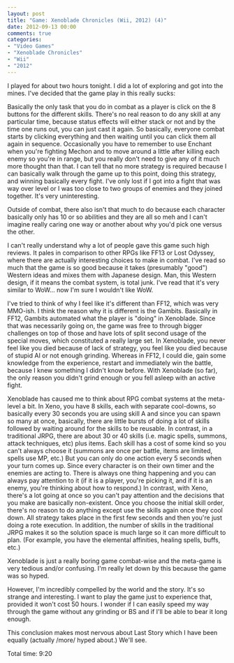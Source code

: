 ```yaml
---
layout: post
title: "Game: Xenoblade Chronicles (Wii, 2012) (4)"
date: 2012-09-13 00:00
comments: true
categories:
- "Video Games"
- "Xenoblade Chronicles"
- "Wii"
- "2012"
---
```


I played for about two hours tonight. I did a lot of exploring and
got into the mines. I've decided that the game play in this really
sucks:

Basically the only task that you do in combat as a player is
click on the 8 buttons for the different skills. There's no real
reason to do any skill at any particular time, because status
effects will either stack or not and by the time one runs out,
you can just cast it again. So basically, everyone combat starts
by clicking everything and then waiting until you can click them
all again in sequence. Occasionally you have to remember to use
Enchant when you're fighting Mechon and to move around a little
after killing each enemy so you're in range, but you really don't
need to give any of it much more thought than that. I can tell
that no more strategy is required because I can basically walk
through the game up to this point, doing this strategy, and
winning basically every fight. I've only lost if I got into a
fight that was way over level or I was too close to two groups of
enemies and they joined together. It's very uninteresting.

Outside of combat, there also isn't that much to do because each
character basically only has 10 or so abilities and they are all
so meh and I can't imagine really caring one way or another about
why you'd pick one versus the other.

I can't really understand why a lot of people gave this game such
high reviews. It pales in comparison to other RPGs like FF13 or
Lost Odyssey, where there are actually interesting choices to
make in combat. I've read so much that the game is so good
because it takes (presumably "good") Western ideas and mixes them
with Japanese design. Man, this Western design, if it means the
combat system, is total junk. I've read that it's very similar to
WoW... now I'm sure I wouldn't like WoW.

I've tried to think of why I feel like it's different than FF12,
which was very MMO-ish. I think the reason why it is different is
the Gambits. Basically in FF12, Gambits automated what the player
is "doing" in Xenoblade. Since that was necessarily going on, the
game was free to through bigger challenges on top of those and
have lots of split second usage of the special moves, which
constituted a really large set. In Xenoblade, you never feel like
you died because of lack of strategy, you feel like you died
because of stupid AI or not enough grinding. Whereas in FF12, I
could die, gain some knowledge from the experience, restart and
immediately win the battle, because I knew something I didn't
know before. With Xenoblade (so far), the only reason you didn't
grind enough or you fell asleep with an active fight.

Xenoblade has caused me to think about RPG combat systems at the
meta-level a bit. In Xeno, you have 8 skills, each with separate
cool-downs, so basically every 30 seconds you are using skill A
and since you can spawn so many at once, basically, there are
little bursts of doing a lot of skills followed by waiting around
for the skills to be reusable. In contrast, in a traditional
JRPG, there are about 30 or 40 skills (i.e. magic spells,
summons, attack techniques, etc) plus items. Each skill has a
cost of some kind so you can't always choose it (summons are once
per battle, items are limited, spells use MP, etc.) But you can
only do one action every 5 seconds when your turn comes up. Since
every character is on their own timer and the enemies are acting
to. There is always one thing happening and you can always pay
attention to it (if it is a player, you're picking it, and if it
is an enemy, you're thinking about how to respond.) In contrast,
with Xeno, there's a lot going at once so you can't pay attention
and the decisions that you make are basically non-existent. Once
you choose the initial skill order, there's no reason to do
anything except use the skills again once they cool down. All
strategy takes place in the first few seconds and then you're
just doing a rote execution. In addition, the number of skills in
the traditional JRPG makes it so the solution space is much large
so it can more difficult to plan. (For example, you have the
elemental affinities, healing spells, buffs, etc.)

Xenoblade is just a really boring game combat-wise and the
meta-game is very tedious and/or confusing. I'm really let down
by this because the game was so hyped.

However, I'm incredibly compelled by the world and the story. It's
so strange and interesting. I want to play the game just to
experience that, provided it won't cost 50 hours. I wonder if I
can easily speed my way through the game without any grinding or
BS and if I'll be able to bear it long enough.

This conclusion makes most nervous about Last Story which I have
been equally (actually /more/ hyped about.) We'll see.

Total time: 9:20
